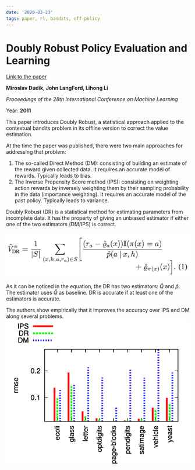 ```yaml
---
date: '2020-03-23'
tags: paper, rl, bandits, off-policy
---
```

# Doubly Robust Policy Evaluation and Learning

[Link to the paper](https://arxiv.org/abs/1103.4601)

**Miroslav Dudík, John LangFord, Lihong Li**

*Proceedings of the 28th International Conference on Machine Learning*

Year: **2011**

This paper introduces Doubly Robust, a statistical approach applied to the contextual bandits problem in its offline version to correct the value estimation.

At the time the paper was published, there were two main approaches for addressing that problem:
1. The so-called Direct Method (DM): consisting of building an estimate of the reward given collected data. It requires an accurate model of rewards. Typically leads to bias.
2. The Inverse Propensity Score method (IPS): consisting on weighting action rewards by inversely weighting them by their sampling probability in the data (importance weighting). It requires an accurate model of the past policy. Typically leads to variance.

Doubly Robust (DR) is a statistical method for estimating parameters from incomplete data. It has the property of giving an unbiased estimator if either one of the two estimators (DM/IPS) is correct.

![](assets/dudik2011/formula.png)

As it can be noticed in the equation, the DR has two estimators: $\hat{Q}$ and $\hat{p}$. The estimator uses $\hat{Q}$ as baseline. DR is accurate if at least one of the estimators is accurate.

The authors show empirically that it improves the accuracy over IPS and DM along several problems.
![](assets/dudik2011/performance.png)